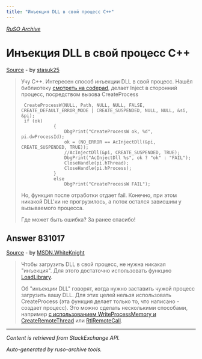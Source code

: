 ```yaml
---
title: "Инъекция DLL в свой процесс C++"
---
```

<p><i><a href="https://github.com/MSDN-WhiteKnight/ruso-archive/">RuSO Archive</a></i></p>
<h1>Инъекция DLL в свой процесс C++</h1>
<p><a href="https://ru.stackoverflow.com/questions/830322/%d0%98%d0%bd%d1%8a%d0%b5%d0%ba%d1%86%d0%b8%d1%8f-dll-%d0%b2-%d1%81%d0%b2%d0%be%d0%b9-%d0%bf%d1%80%d0%be%d1%86%d0%b5%d1%81%d1%81-c">Source</a> - by <a href="https://ru.stackoverflow.com/users/277283/stasuk25">stasuk25</a></p>
<blockquote>
<p>Учу С++. Интересен способ инъекции DLL в свой процесс.
Нашёл библиотеку <a href="https://codepad.remoteinterview.io/GXCSXVMKOM" rel="nofollow noreferrer" title="SourceCode">смотреть на codepad</a>, делает Inject в сторонний процесс, посредством вызова CreateProcess</p>

<pre><code> CreateProcessW(NULL, Path, NULL, NULL, FALSE, CREATE_DEFAULT_ERROR_MODE | CREATE_SUSPENDED, NULL, NULL, &amp;si, &amp;pi);
 if (ok)
            {
                DbgPrint("CreateProcessW ok, %d", pi.dwProcessId);
                ok = (NO_ERROR == AcInjectDll(&amp;pi, CREATE_SUSPENDED, TRUE));
                //AcInjectDll(&amp;pi, CREATE_SUSPENDED, TRUE);
                DbgPrint("AcInjectDll %s", ok ? "ok" : "FAIL");
                CloseHandle(pi.hThread);
                CloseHandle(pi.hProcess);
            }
            else
                DbgPrint("CreateProcessW FAIL");
</code></pre>

<p>Но, функция после отработки отдает fail. Конечно, при этом никакой DLL'ки не прогрузилось, а поток остался зависшим у вызываемого процесса.</p>

<p>Где может быть ошибка? За ранее спасибо!</p>

</blockquote>
<h2>Answer 831017</h2>
<p><a href="https://ru.stackoverflow.com/a/831017/">Source</a> - by <a href="https://ru.stackoverflow.com/users/240512/msdn-whiteknight">MSDN.WhiteKnight</a></p>
<blockquote>
<p>Чтобы загрузить DLL в свой процесс, не нужна никакая "инъекция". Для этого достаточно использовать функцию <a href="https://msdn.microsoft.com/en-us/library/windows/desktop/ms684175%28v=vs.85%29.aspx?f=255&amp;MSPPError=-2147217396" rel="nofollow noreferrer">LoadLibrary</a>.</p>

<p>Об "инъекции DLL" говорят, когда нужно заставить чужой процесс загрузить вашу DLL. Для этих целей нельзя использовать CreateProcess (эта функция делает только то, что написано - создает процесс). Это можно сделать несколькими способами, например <a href="https://stackoverflow.com/questions/22750112/dll-injection-with-createremotethread">с использованием WriteProcessMemory и CreateRemoteThread</a> или <a href="https://ru.stackoverflow.com/questions/751020/%D0%98%D0%BD%D0%B6%D0%B5%D0%BA%D1%82-%D0%BA%D0%BE%D0%B4%D0%B0-%D0%B2-%D0%BD%D0%BE%D0%B2%D1%8B%D0%B9-%D0%BF%D1%80%D0%BE%D1%86%D0%B5%D1%81%D1%81">RtlRemoteCall</a>.</p>

</blockquote>
<hr/>
<p><i>Content is retrieved from StackExchange API. </i></p>
<p><i>Auto-generated by ruso-archive tools. </i></p>
